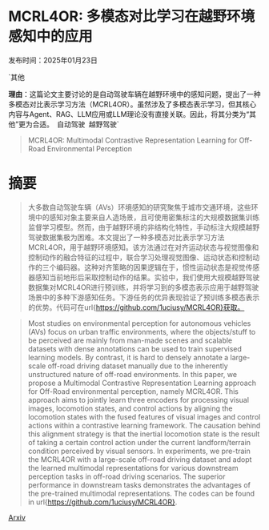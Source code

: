 # MCRL4OR: 多模态对比学习在越野环境感知中的应用

发布时间：2025年01月23日

`其他

**理由**：这篇论文主要讨论的是自动驾驶车辆在越野环境中的感知问题，提出了一种多模态对比表示学习方法（MCRL4OR）。虽然涉及了多模态表示学习，但其核心内容与Agent、RAG、LLM应用或LLM理论没有直接关联。因此，将其分类为“其他”更为合适。` `自动驾驶` `越野驾驶`

> MCRL4OR: Multimodal Contrastive Representation Learning for Off-Road Environmental Perception

# 摘要

> 大多数自动驾驶车辆（AVs）环境感知的研究聚焦于城市交通环境，这些环境中的感知对象主要来自人造场景，且可使用密集标注的大规模数据集训练监督学习模型。然而，由于越野环境的非结构化特性，手动标注大规模越野驾驶数据集极为困难。本文提出了一种多模态对比表示学习方法MCRL4OR，用于越野环境感知。该方法通过在对齐运动状态与视觉图像和控制动作的融合特征的过程中，联合学习处理视觉图像、运动状态和控制动作的三个编码器。这种对齐策略的因果逻辑在于，惯性运动状态是视觉传感器感知当前地形后采取控制动作的结果。实验中，我们使用大规模越野驾驶数据集对MCRL4OR进行预训练，并将学习到的多模态表示应用于越野驾驶场景中的多种下游感知任务。下游任务的优异表现验证了预训练多模态表示的优势。代码可在url{https://github.com/1uciusy/MCRL4OR}获取。

> Most studies on environmental perception for autonomous vehicles (AVs) focus on urban traffic environments, where the objects/stuff to be perceived are mainly from man-made scenes and scalable datasets with dense annotations can be used to train supervised learning models. By contrast, it is hard to densely annotate a large-scale off-road driving dataset manually due to the inherently unstructured nature of off-road environments. In this paper, we propose a Multimodal Contrastive Representation Learning approach for Off-Road environmental perception, namely MCRL4OR. This approach aims to jointly learn three encoders for processing visual images, locomotion states, and control actions by aligning the locomotion states with the fused features of visual images and control actions within a contrastive learning framework. The causation behind this alignment strategy is that the inertial locomotion state is the result of taking a certain control action under the current landform/terrain condition perceived by visual sensors. In experiments, we pre-train the MCRL4OR with a large-scale off-road driving dataset and adopt the learned multimodal representations for various downstream perception tasks in off-road driving scenarios. The superior performance in downstream tasks demonstrates the advantages of the pre-trained multimodal representations. The codes can be found in url{https://github.com/1uciusy/MCRL4OR}.

[Arxiv](https://arxiv.org/abs/2501.13988)